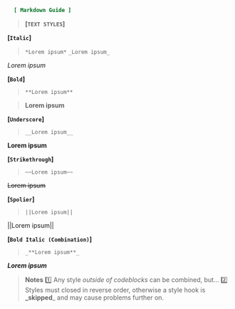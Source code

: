 ```ini
  [ Markdown Guide ]
```
> **[`TEXT STYLES`]**

**[`Italic`]**

> `*Lorem ipsum*`
> `_Lorem ipsum_`

*Lorem ipsum*

**[`Bold`]**

> `**Lorem ipsum**`

> **Lorem ipsum**

**[`Underscore`]**

> `__Lorem ipsum__`

__Lorem ipsum__

**[`Strikethrough`]**

> `~~Lorem ipsum~~`

~~Lorem ipsum~~

**[`Spolier`]**

> `||Lorem ipsum||`

||Lorem ipsum||

**[`Bold Italic (Combination)`]**

> `_**Lorem ipsum**_`

_**Lorem ipsum**_

> **Notes**
> :one: Any style *outside of codeblocks* can be combined, but...
> :two: Styles must closed in reverse order, otherwise a style hook is **_skipped**_ and may cause problems further on.